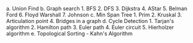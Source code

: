 a. Union Find
b. Graph search
	1. BFS
	2. DFS
	3. Dijkstra
	4. AStar
	5. Belman Ford
	6. Floyd Warshall
	7. Johnson
c. Min Span Tree
	1. Prim
 	2. Kruskal
 	3. Articulation point
 	4. Bridges in a graph
d. Cycle Detection
	1. Tarjan's algorithm
	2. Hamilton path
	3. Euler path
	4. Euler circuit
	5. Hierholzer algorithm
e. Topological Sorting
	- Kahn's Algorithm
